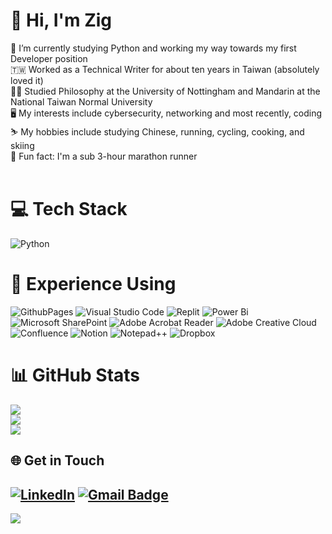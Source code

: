 # 👋 Hi, I'm Zig
🐍 I’m currently studying Python and working my way towards my first Developer position<br>🇹🇼 Worked as a Technical Writer for about ten years in Taiwan (absolutely loved it)<br>🧑‍🎓 Studied Philosophy at the University of Nottingham and Mandarin at the National Taiwan Normal University<br>🖥️ My interests include cybersecurity, networking and most recently, coding<br>⛷️ My hobbies include studying Chinese, running, cycling, cooking, and skiing<br>🏃 Fun fact: I'm a sub 3-hour marathon runner<br><br>


# 💻 Tech Stack
![Python](https://img.shields.io/badge/python-3670A0?style=flat&logo=python&logoColor=ffdd54) 

# 📖 Experience Using
![GithubPages](https://img.shields.io/badge/github%20pages-121013?style=flat&logo=github&logoColor=white) ![Visual Studio Code](https://img.shields.io/badge/Visual%20Studio%20Code-0078d7.svg?style=flat&logo=visual-studio-code&logoColor=white) ![Replit](https://img.shields.io/badge/Replit-DD1200?style=flat&logo=Replit&logoColor=white) ![Power Bi](https://img.shields.io/badge/power_bi-F2C811?style=flat&logo=powerbi&logoColor=black) ![Microsoft SharePoint ](https://img.shields.io/badge/Microsoft_SharePoint-0078D4?style=flat=microsoft-sharepoint&logoColor=white) ![Adobe Acrobat Reader](https://img.shields.io/badge/Adobe%20Acrobat%20Reader-EC1C24.svg?style=flat&logo=Adobe%20Acrobat%20Reader&logoColor=white) ![Adobe Creative Cloud](https://img.shields.io/badge/Adobe%20Creative%20Cloud-DA1F26.svg?style=flat&logo=Adobe%20Creative%20Cloud&logoColor=white) ![Confluence](https://img.shields.io/badge/confluence-%23172BF4.svg?style=flat&logo=confluence&logoColor=white) ![Notion](https://img.shields.io/badge/Notion-%23000000.svg?style=flat&logo=notion&logoColor=white) ![Notepad++](https://img.shields.io/badge/Notepad++-90E59A.svg?style=flat&logo=notepad%2b%2b&logoColor=black) ![Dropbox](https://img.shields.io/badge/Dropbox-%233B4D98.svg?style=flat&logo=Dropbox&logoColor=white)
# 📊 GitHub Stats
![](https://github-readme-stats.vercel.app/api?username=zig-182&theme=tokyonight&hide_border=true&include_all_commits=false&count_private=false)<br/>
![](https://github-readme-streak-stats.herokuapp.com/?user=zig-182&theme=tokyonight&hide_border=true)<br/>
![](https://github-readme-stats.vercel.app/api/top-langs/?username=zig-182&theme=tokyonight&hide_border=true&include_all_commits=false&count_private=false&layout=compact)

## 🌐 Get in Touch
[![LinkedIn](https://img.shields.io/badge/LinkedIn-%230077B5.svg?logo=linkedin&logoColor=white)](https://linkedin.com/in/zig-stegner-6151bb65/) 
<a href="mailto:zigstegner@gmail.com">
  <img src="https://img.shields.io/badge/Gmail-D14836?style=flat&logo=gmail&logoColor=white" alt="Gmail Badge">
</a>
---
[![](https://visitcount.itsvg.in/api?id=zig-182&icon=0&color=0)](https://visitcount.itsvg.in)


<!-- Proudly created with GPRM ( https://gprm.itsvg.in ) -->
